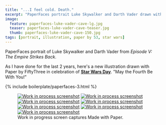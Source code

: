 ```yaml
---
title: "...I feel cold. Death."
excerpt: "PaperFaces portrait Luke Skywalker and Darth Vader drawn with Paper by 53 on an iPad."
image: 
  feature: paperfaces-luke-vader-cave-lg.jpg
  teaser: paperfaces-luke-vader-cave-teaser.jpg
  thumb: paperfaces-luke-vader-cave-150.jpg
tags: [portrait, illustration, paper by 53, star wars]
---
```


PaperFaces portrait of Luke Skywalker and Darth Vader from *Episode V: The Empire Strikes Back*.

As I have done for the last 2 years, here's a new illustration drawn with Paper by FiftyThree in celebration of [**Star Wars Day**](http://www.starwars.com/may-the-4th). "May the Fourth Be With You!"

{% include boilerplate/paperfaces-3.html %}

<figure class="third">
	<a href="{{ site.url }}/images/paperfaces-luke-vader-cave-process-1-lg.jpg"><img src="{{ site.url }}/images/paperfaces-luke-vader-cave-process-1-600.jpg" alt="Work in process screenshot"></a>
	<a href="{{ site.url }}/images/paperfaces-luke-vader-cave-process-2-lg.jpg"><img src="{{ site.url }}/images/paperfaces-luke-vader-cave-process-2-600.jpg" alt="Work in process screenshot"></a>
	<a href="{{ site.url }}/images/paperfaces-luke-vader-cave-process-3-lg.jpg"><img src="{{ site.url }}/images/paperfaces-luke-vader-cave-process-3-600.jpg" alt="Work in process screenshot"></a>
	<a href="{{ site.url }}/images/paperfaces-luke-vader-cave-process-4-lg.jpg"><img src="{{ site.url }}/images/paperfaces-luke-vader-cave-process-4-600.jpg" alt="Work in process screenshot"></a>
	<a href="{{ site.url }}/images/paperfaces-luke-vader-cave-process-5-lg.jpg"><img src="{{ site.url }}/images/paperfaces-luke-vader-cave-process-5-600.jpg" alt="Work in process screenshot"></a>
	<a href="{{ site.url }}/images/paperfaces-luke-vader-cave-process-6-lg.jpg"><img src="{{ site.url }}/images/paperfaces-luke-vader-cave-process-6-600.jpg" alt="Work in process screenshot"></a>
  <a href="{{ site.url }}/images/paperfaces-luke-vader-cave-process-7-lg.jpg"><img src="{{ site.url }}/images/paperfaces-luke-vader-cave-process-7-600.jpg" alt="Work in process screenshot"></a>
	<figcaption>Work in progress screen captures Made with Paper.</figcaption>
</figure>
